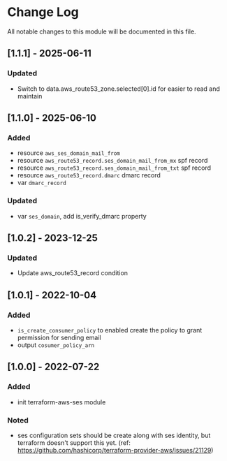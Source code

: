 # Change Log

All notable changes to this module will be documented in this file.

## [1.1.1] - 2025-06-11

### Updated

- Switch to data.aws_route53_zone.selected[0].id for easier to read and maintain

## [1.1.0] - 2025-06-10

### Added

- resource `aws_ses_domain_mail_from`
- resource `aws_route53_record.ses_domain_mail_from_mx` spf record
- resource `aws_route53_record.ses_domain_mail_from_txt` spf record
- resource `aws_route53_record.dmarc` dmarc record
- var `dmarc_record`

### Updated

- var `ses_domain`, add is_verify_dmarc property


## [1.0.2] - 2023-12-25

### Updated

- Update aws_route53_record condition

## [1.0.1] - 2022-10-04

### Added

- `is_create_consumer_policy` to enabled create the policy to grant permission for sending email
- output `cosumer_policy_arn`

## [1.0.0] - 2022-07-22

### Added

- init terraform-aws-ses module

### Noted

- ses configuration sets should be create along with ses identity, but terraform doesn't support this yet. (ref: https://github.com/hashicorp/terraform-provider-aws/issues/21129)
